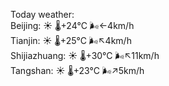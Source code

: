 Today weather:  
Beijing: ☀️   🌡️+24°C 🌬️←4km/h  
Tianjin: ☀️   🌡️+25°C 🌬️↖4km/h  
Shijiazhuang: ☀️   🌡️+30°C 🌬️↖11km/h  
Tangshan: ☀️   🌡️+23°C 🌬️↗5km/h  
